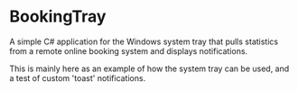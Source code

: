BookingTray
===========

A simple C# application for the Windows system tray that pulls statistics from a remote online booking system and displays notifications.

This is mainly here as an example of how the system tray can be used, and a test of custom 'toast' notifications.
